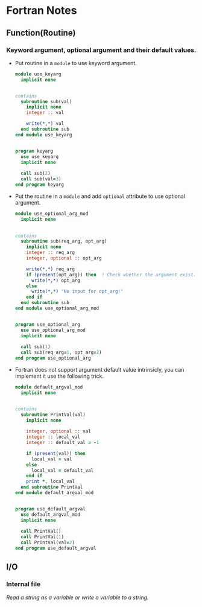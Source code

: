 # Fortran Notes

## Function(Routine)
### Keyword argument, optional argument and their default values.
- Put routine in a `module` to use keyword argument.
  ```fortran
  module use_keyarg
    implicit none
  
  
  contains
    subroutine sub(val)
      implicit none
      integer :: val
  
      write(*,*) val
    end subroutine sub
  end module use_keyarg
  
  
  program keyarg
    use use_keyarg
    implicit none
    
    call sub(2)
    call sub(val=3)
  end program keyarg
  ```

- Put  the routine in a `module` and add `optional` attribute to use optional argument.

  ```fortran
  module use_optional_arg_mod
    implicit none
      
  
  contains
    subroutine sub(req_arg, opt_arg)
      implicit none
      integer :: req_arg
      integer, optional :: opt_arg
  
      write(*,*) req_arg
      if (present(opt_arg)) then  ! Check whether the argument exist.
        write(*,*) opt_arg
      else
        write(*,*) "No input for opt_arg!"
      end if
    end subroutine sub
  end module use_optional_arg_mod
  
  
  program use_optional_arg
    use use_optional_arg_mod
    implicit none
      
    call sub(1)
    call sub(req_arg=1, opt_arg=2)
  end program use_optional_arg
  ```

  

- Fortran does not support argument default value intrinsicly, you can implement it use the following trick. 

  ```fortran
  module default_argval_mod
    implicit none
  
  
  contains
    subroutine PrintVal(val)
      implicit none
      
      integer, optional :: val
      integer :: local_val
      integer :: default_val = -1
  
      if (present(val)) then
        local_val = val
      else
        local_val = default_val
      end if
      print *, local_val
    end subroutine PrintVal
  end module default_argval_mod
  
  
  program use_default_argval
    use default_argval_mod
    implicit none
    
    call PrintVal()
    call PrintVal(1)
    call PrintVal(val=2)
  end program use_default_argval
  ```



## I/O

### Internal file

_Read a string as a variable or write a variable to a string._

